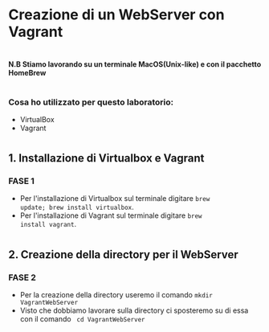 # Creazione di un WebServer con Vagrant
#
#### N.B Stiamo lavorando su un terminale MacOS(Unix-like) e con il pacchetto HomeBrew
#
### Cosa ho utilizzato per questo laboratorio:
- VirtualBox
- Vagrant
#
## 1. Installazione di Virtualbox e Vagrant
### FASE 1
- Per l'installazione di Virtualbox sul terminale digitare <code>brew update; brew install virtualbox</code>.
- Per l'installazione di Vagrant sul terminale digitare <code>brew install vagrant</code>.
#
## 2. Creazione della directory per il WebServer
### FASE 2
- Per la creazione della directory useremo il comando <code>mkdir VagrantWebServer</code>
- Visto che dobbiamo lavorare sulla directory ci sposteremo su di essa con il comando <code> cd VagrantWebServer</code>
#
